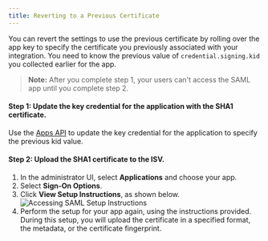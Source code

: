```yaml
---
title: Reverting to a Previous Certificate
---
```



You can revert the settings to use the previous certificate by rolling
over the app key to specify the certificate you previously associated with your integration. You need to know the previous value of `credential.signing.kid` you collected earlier for the app.

>**Note:** After you complete step 1, your users can't access the SAML app until you complete step 2.

#### Step 1: Update the key credential for the application with the SHA1 certificate.

Use the [Apps API](/docs/reference/api/apps/#update-key-credential-for-application)
to update the key credential for the application to specify the previous kid value.

#### Step 2: Upload the SHA1 certificate to the ISV.

1. In the administrator UI, select **Applications** and choose your app.
2. Select **Sign-On Options**.
3. Click **View Setup Instructions**, as shown below.<br/>![Accessing SAML Setup Instructions](/img/saml_setup_link.png)
4. Perform the setup for your app again, using the instructions provided. During this setup, you will upload the certificate in a specified format, the metadata, or the certificate fingerprint.

